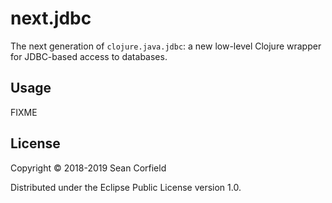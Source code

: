 # next.jdbc

The next generation of `clojure.java.jdbc`: a new low-level Clojure wrapper for JDBC-based access to databases.

## Usage

FIXME

## License

Copyright © 2018-2019 Sean Corfield

Distributed under the Eclipse Public License version 1.0.
